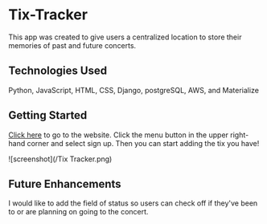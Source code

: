 # Tix-Tracker

This app was created to give users a centralized location to store their memories of past and future concerts.

## Technologies Used

Python, JavaScript, HTML, CSS, Django, postgreSQL, AWS, and Materialize

## Getting Started

[Click here](https://tixtracker.heroku.com) to go to the website. Click the menu button in the upper right-hand corner and select sign up.
Then you can start adding the tix you have!

![screenshot](/Tix Tracker.png)

## Future Enhancements

I would like to add the field of status so users can check off if they've been to or are planning on going to the concert.
